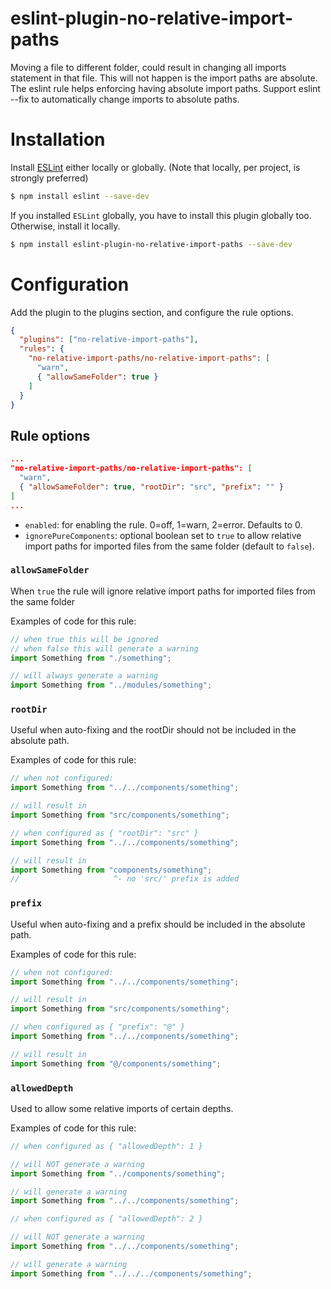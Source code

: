 # eslint-plugin-no-relative-import-paths

Moving a file to different folder, could result in changing all imports statement in that file. This will not happen is the import paths are absolute. The eslint rule helps enforcing having absolute import paths.
Support eslint --fix to automatically change imports to absolute paths.  

# Installation

Install [ESLint](https://www.github.com/eslint/eslint) either locally or globally. (Note that locally, per project, is strongly preferred)

```sh
$ npm install eslint --save-dev
```

If you installed `ESLint` globally, you have to install this plugin globally too. Otherwise, install it locally.

```sh
$ npm install eslint-plugin-no-relative-import-paths --save-dev
```

# Configuration

Add the plugin to the plugins section, and configure the rule options.

```json
{
  "plugins": ["no-relative-import-paths"],
  "rules": {
    "no-relative-import-paths/no-relative-import-paths": [
      "warn",
      { "allowSameFolder": true }
    ]
  }
}
```

## Rule options

```json
...
"no-relative-import-paths/no-relative-import-paths": [
  "warn",
  { "allowSameFolder": true, "rootDir": "src", "prefix": "" }
]
...
```

- `enabled`: for enabling the rule. 0=off, 1=warn, 2=error. Defaults to 0.
- `ignorePureComponents`: optional boolean set to `true` to allow relative import paths for imported files from the same folder (default to `false`).

### `allowSameFolder`

When `true` the rule will ignore relative import paths for imported files from the same folder

Examples of code for this rule:

```js
// when true this will be ignored
// when false this will generate a warning
import Something from "./something";

// will always generate a warning
import Something from "../modules/something";
```

### `rootDir`

Useful when auto-fixing and the rootDir should not be included in the absolute path.

Examples of code for this rule:

```js
// when not configured:
import Something from "../../components/something";

// will result in
import Something from "src/components/something";
```

```js
// when configured as { "rootDir": "src" }
import Something from "../../components/something";

// will result in
import Something from "components/something";
//                     ^- no 'src/' prefix is added
```

### `prefix`

Useful when auto-fixing and a prefix should be included in the absolute path.

Examples of code for this rule:

```js
// when not configured:
import Something from "../../components/something";

// will result in
import Something from "src/components/something";
```

```js
// when configured as { "prefix": "@" }
import Something from "../../components/something";

// will result in
import Something from "@/components/something";
```

### `allowedDepth`

Used to allow some relative imports of certain depths.

Examples of code for this rule:

```js
// when configured as { "allowedDepth": 1 }

// will NOT generate a warning
import Something from "../components/something";

// will generate a warning
import Something from "../../components/something";
```

```js
// when configured as { "allowedDepth": 2 }

// will NOT generate a warning
import Something from "../../components/something";

// will generate a warning
import Something from "../../../components/something";
```

